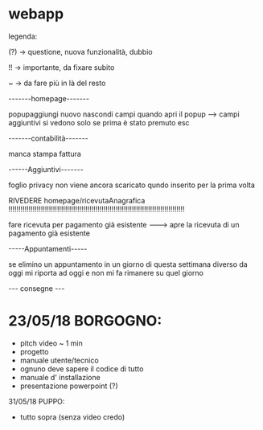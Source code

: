 # webapp
legenda:

(?) -> questione, nuova funzionalità, dubbio

!! -> importante, da fixare subito

~ -> da fare più in là del resto

-------homepage-------

popupaggiungi nuovo nascondi campi quando apri il popup --> campi aggiuntivi si vedono solo se prima è stato premuto esc

-------contabilità-------

manca stampa fattura

------Aggiuntivi-------

foglio privacy non viene ancora scaricato qundo inserito per la prima volta

RIVEDERE homepage/ricevutaAnagrafica !!!!!!!!!!!!!!!!!!!!!!!!!!!!!!!!!!!!!!!!!!!!!!!!!!!!!!!!!!!!!!!!!!!!!!!!!!!!!!!!!!!!!!!

fare ricevuta per pagamento già esistente ---> apre la ricevuta di un pagamento già esistente



-----Appuntamenti-----

se elimino un appuntamento in un giorno di questa settimana diverso da oggi mi riporta ad oggi e non mi fa rimanere su quel giorno

--- consegne ---

# 23/05/18 BORGOGNO:
 - pitch video ~ 1 min
 - progetto
 - manuale utente/tecnico
 - ognuno deve sapere il codice di tutto
 - manuale d' installazione
 - presentazione powerpoint (?)


31/05/18 PUPPO:
 - tutto sopra (senza video credo)
